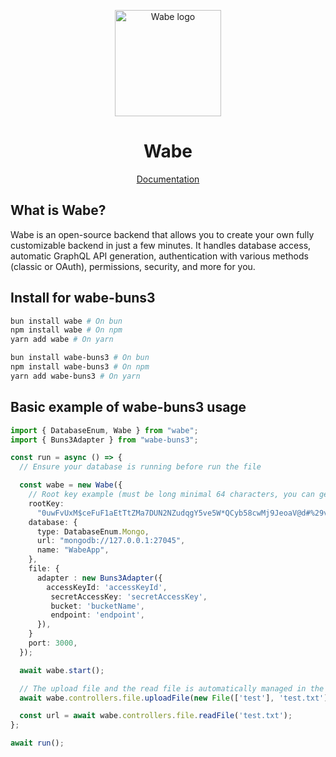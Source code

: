 <p align="center">
  <a href="https://wabe.dev"><img src="https://wabe.dev/assets/logo.png" alt="Wabe logo" height=170></a>
</p>
<h1 align="center">Wabe</h1>

<div align="center">
  <a href="https://wabe.dev">Documentation</a>
</div>

## What is Wabe?

Wabe is an open-source backend that allows you to create your own fully customizable backend in just a few minutes. It handles database access, automatic GraphQL API generation, authentication with various methods (classic or OAuth), permissions, security, and more for you.

## Install for wabe-buns3

```sh
bun install wabe # On bun
npm install wabe # On npm
yarn add wabe # On yarn

bun install wabe-buns3 # On bun
npm install wabe-buns3 # On npm
yarn add wabe-buns3 # On yarn
```

## Basic example of wabe-buns3 usage

```ts
import { DatabaseEnum, Wabe } from "wabe";
import { Buns3Adapter } from "wabe-buns3";

const run = async () => {
  // Ensure your database is running before run the file

  const wabe = new Wabe({
    // Root key example (must be long minimal 64 characters, you can generate it online)
    rootKey:
      "0uwFvUxM$ceFuF1aEtTtZMa7DUN2NZudqgY5ve5W*QCyb58cwMj9JeoaV@d#%29v&aJzswuudVU1%nAT+rxS0Bh&OkgBYc0PH18*",
    database: {
      type: DatabaseEnum.Mongo,
      url: "mongodb://127.0.0.1:27045",
      name: "WabeApp",
    },
    file: {
      adapter : new Buns3Adapter({
        accessKeyId: 'accessKeyId',
         secretAccessKey: 'secretAccessKey',
         bucket: 'bucketName',
         endpoint: 'endpoint',
      }),
    }
    port: 3000,
  });

  await wabe.start();

  // The upload file and the read file is automatically managed in the GraphQL API
  await wabe.controllers.file.uploadFile(new File(['test'], 'test.txt'));

  const url = await wabe.controllers.file.readFile('test.txt');
};

await run();
```
